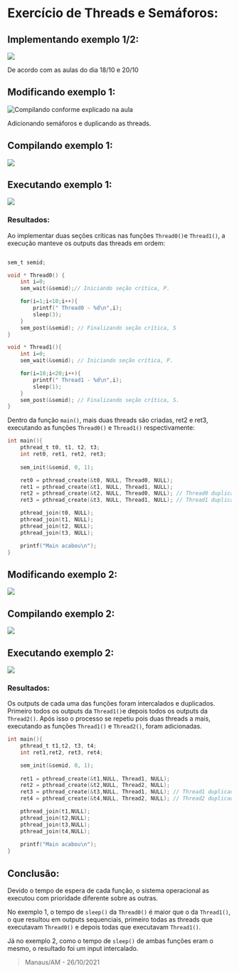 # Exercício de Threads e Semáforos:

## Implementando exemplo 1/2:

![](/home/luis/Imagens/print%20codigo%20SO.png)

De acordo com as aulas do dia 18/10 e 20/10

## Modificando exemplo 1:

![Compilando conforme explicado na aula](/home/luis/Imagens/exemplo%201%20modificado.png)

Adicionando semáforos e duplicando as threads.

## Compilando exemplo 1:

![](/home/luis/Imagens/compilando%20exemplo%201.png)

## Executando exemplo 1:

![](/home/luis/Imagens/executando%20exemplo%201.png)

### Resultados:

Ao implementar duas seções críticas nas funções `Thread0()`e `Thread1()`, a execução manteve os outputs das threads em ordem:

```c

sem_t semid;

void * Thread0() {
	int i=0;
	sem_wait(&semid);// Iniciando seção crítica, P.

	for(i=1;i<10;i++){
		printf(" Thread0 - %d\n",i);
		sleep(3);
	}
	sem_post(&semid); // Finalizando seção crítica, S
}

void * Thread1(){
	int i=0;
	sem_wait(&semid); // Iniciando seção crítica, P.

	for(i=10;i<20;i++){
		printf(" Thread1 - %d\n",i);
		sleep(1);
	} 
	sem_post(&semid); // Finalizando seção crítica, S.
} 
```

Dentro da função `main()`, mais duas threads são criadas, ret2 e ret3, executando as funções `Thread0()` e `Thread1()` respectivamente:

```c
int main(){
    pthread_t t0, t1, t2, t3;
    int ret0, ret1, ret2, ret3;
    
    sem_init(&semid, 0, 1);

    ret0 = pthread_create(&t0, NULL, Thread0, NULL);
    ret1 = pthread_create(&t1, NULL, Thread1, NULL);
    ret2 = pthread_create(&t2, NULL, Thread0, NULL); // Thread0 duplicada
    ret3 = pthread_create(&t3, NULL, Thread1, NULL); // Thread1 duplicada

    pthread_join(t0, NULL);
    pthread_join(t1, NULL);
    pthread_join(t2, NULL);
    pthread_join(t3, NULL);

    printf("Main acabou\n");
}
```

## Modificando exemplo 2:

![](/home/luis/Imagens/exemplo%202%20modificado.png)

## Compilando exemplo 2:

![](/home/luis/Imagens/compilando%20exemplo%202.png)



## Executando exemplo 2:

![](/home/luis/Imagens/executando%20exemplo%202.png)

### Resultados:

Os outputs de cada uma das funções foram intercalados e duplicados. Primeiro todos os outputs da `Thread1()`e depois todos os outputs da `Thread2()`. Após isso o processo se repetiu pois duas threads a mais, executando as funções `Thread1()` e `Thread2()`, foram adicionadas.

```c
int main(){ 
	pthread_t t1,t2, t3, t4; 
	int ret1,ret2, ret3, ret4; 

	sem_init(&semid, 0, 1); 
	
	ret1 = pthread_create(&t1,NULL, Thread1, NULL); 
	ret2 = pthread_create(&t2,NULL, Thread2, NULL); 
	ret3 = pthread_create(&t3,NULL, Thread1, NULL); // Thread1 duplicada
	ret4 = pthread_create(&t4,NULL, Thread2, NULL); // Thread2 duplicada

	pthread_join(t1,NULL); 
	pthread_join(t2,NULL); 
	pthread_join(t3,NULL); 
	pthread_join(t4,NULL); 
	
	printf("Main acabou\n"); 
} 
```

## Conclusão:

Devido o tempo de espera de cada função, o sistema operacional as executou com prioridade diferente sobre as outras. 

No exemplo 1, o tempo de `sleep()` da `Thread0()` é maior que o da `Thread1()`, o que resultou em outputs sequenciais, primeiro todas as threads que executavam `Thread0()` e depois todas que executavam `Thread1()`. 

Já no exemplo 2, como o tempo de `sleep()` de ambas funções eram o mesmo, o resultado foi um input intercalado.

> Manaus/AM - 26/10/2021
